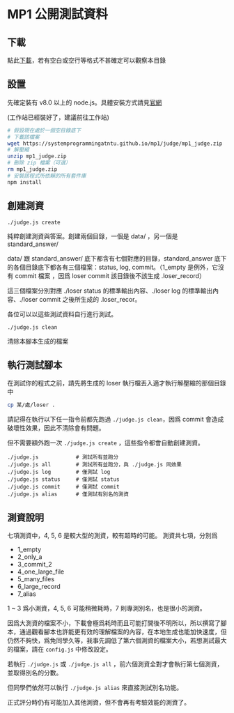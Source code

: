 # MP1 公開測試資料

## 下載

點此[下載](judge/mp1_judge.zip)，若有空白或空行等格式不甚確定可以觀察本目錄

## 設置

先確定裝有 v8.0 以上的 node.js。具體安裝方式請見[官網](https://nodejs.org/en/download/package-manager/)

(工作站已經裝好了，建議前往工作站)

``` sh
# 假設現在處於一個空目錄底下
# 下載該檔案
wget https://systemprogrammingatntu.github.io/mp1/judge/mp1_judge.zip
# 解壓縮
unzip mp1_judge.zip
# 刪除 zip 檔案（可選）
rm mp1_judge.zip
# 安裝該程式所依賴的所有套件庫
npm install
```

## 創建測資

```
./judge.js create
```

純粹創建測資與答案。創建兩個目錄，一個是 data/ ，另一個是 standard_answer/

data/ 跟 standard\_answer/ 底下都含有七個對應的目錄，standard\_answer 底下的各個目錄底下都各有三個檔案：status, log, commit。（1\_empty 是例外，它沒有 commit 檔案 ，因爲 loser commit 該目錄後不該生成 .loser\_record）

這三個檔案分別對應 ./loser status 的標準輸出內容、./loser log 的標準輸出內容、./loser commit 之後所生成的 .loser_recor。

各位可以以這些測試資料自行進行測試。

```
./judge.js clean
```
清除本腳本生成的檔案


## 執行測試腳本

在測試你的程式之前，請先將生成的 loser 執行檔丟入適才執行解壓縮的那個目錄中

``` sh
cp 某/處/loser .
```

請記得在執行以下任一指令前都先跑過 `./judge.js clean`，因爲 commit 會造成破壞性效果，因此不清除會有問題。

但不需要額外跑一次  `./judge.js create` ，這些指令都會自動創建測資。
```
./judge.js            # 測試所有並跑分
./judge.js all        # 測試所有並跑分，與 ./judge.js 同效果
./judge.js log        # 僅測試 log
./judge.js status     # 僅測試 status
./judge.js commit     # 僅測試 commit
./judge.js alias      # 僅測試有別名的測資
```

## 測資說明

七項測資中，4, 5, 6 是較大型的測資，較有超時的可能。
測資共七項，分別爲

- 1_empty
- 2_only_a
- 3_commit_2
- 4_one_large_file
- 5_many_files
- 6_large_record
- 7_alias

1 ~ 3 爲小測資，4, 5, 6 可能稍微耗時，7 則專測別名，也是很小的測資。

因爲大測資的檔案不小，下載會極爲耗時而且可能打開後不明所以，所以撰寫了腳本，通過觀看腳本也許能更有效的理解檔案的內容，在本地生成也能加快速度，但仍然不夠快，爲免同學久等，我事先調低了第六個測資的檔案大小，若想測試最大的檔案，請在 `config.js` 中修改設定。

若執行 `./judge.js` 或 `./judge.js all` ，前六個測資全對才會執行第七個測資，並取得別名的分數。

但同學們依然可以執行 `./judge.js alias` 來直接測試別名功能。

正式評分時仍有可能加入其他測資，但不會再有考驗效能的測資了。